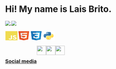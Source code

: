 <h1> Hi! My name is Lais Brito. </h1>

<div>
  <a href="https://github.com/laisbrito1">
  <img height="150em"   align="center" src="https://github-readme-stats.vercel.app/api?username=laisbrito1&show_icons=true&theme=moltack&include_all_commits=true&count_private=true"/>
  <img height="150em"  align="center" src="https://github-readme-stats.vercel.app/api/top-langs/?username=laisbrito1&layout=compact&langs_count=7&theme=moltack" />
</div>
 <br>
<div  align="center"> 
  <div style="display: flex"><br>
  <img  alt="Rafa-Js" height="30" width="40" src="https://raw.githubusercontent.com/devicons/devicon/master/icons/javascript/javascript-plain.svg">
  <img  alt="HTML" height="30" width="40" src="https://raw.githubusercontent.com/devicons/devicon/master/icons/html5/html5-original.svg">
  <img alt="CSS" height="30" width="40" src="https://raw.githubusercontent.com/devicons/devicon/master/icons/css3/css3-original.svg">
  <img  alt="Python" height="30" width="40" src="https://raw.githubusercontent.com/devicons/devicon/master/icons/python/python-original.svg">

 
    
</div>
<br>
  <div style= "display:flex">
  <br>
  <h3>Social media</h3> 
  <a href="https://www.instagram.com/chrrylai/" target="_blank"><img height="30"  width="30" src="https://cdn-icons-png.flaticon.com/512/87/87390.png" target="_blank"></a>
  <a href="www.linkedin.com/in/laisbrito1" target="_blank"><img height="30"  width="30" src="https://aquilasweb.com.br/wp-content/uploads/2017/07/Aquilas-WEB-Linkedin-Logo.jpg" target="_blank"></a>
    <a href="https://twitter.com/pxlrss" target="_blank"><img height="30"  width="30" src="https://cdn-icons-png.flaticon.com/512/60/60580.png" target="_blank"></a>
  </div>

 
 
</div>
 

